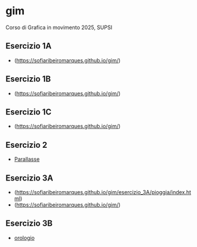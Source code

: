 # gim
Corso di Grafica in movimento 2025, SUPSI

## Esercizio 1A
- (https://sofiaribeiromarques.github.io/gim/)


## Esercizio 1B
- (https://sofiaribeiromarques.github.io/gim/)



## Esercizio 1C
- (https://sofiaribeiromarques.github.io/gim/)



## Esercizio 2
- [Parallasse](https://sofiaribeiromarques.github.io/gim/esercizio_2/index.html)




## Esercizio 3A
- (https://sofiaribeiromarques.github.io/gim/esercizio_3A/pioggia/index.html)
- (https://sofiaribeiromarques.github.io/gim/)



## Esercizio 3B
- [orologio](https://sofiaribeiromarques.github.io/gim/esercizio_3B/orologio_analogico/index.html)